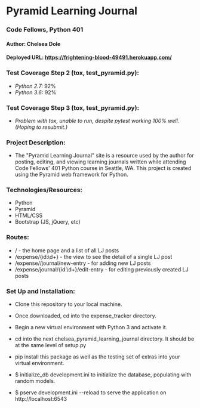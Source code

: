 # Pyramid Learning Journal 
### Code Fellows, Python 401
#### Author: Chelsea Dole
#### Deployed URL: https://frightening-blood-49491.herokuapp.com/


### Test Coverage Step 2 (tox, test_pyramid.py):
* *Python 2.7:* 92%
* *Python 3.6:* 92%

### Test Coverage Step 3 (tox, test_pyramid.py):
* *Problem with tox, unable to run, despite pytest working 100% well. (Hoping to resubmit.)*


### Project Description: 
* The "Pyramid Learning Journal" site is a resource used by the author for posting, editing, and viewing learning journals written while attending Code Fellows' 401 Python course in Seattle, WA. This project is created using the Pyramid web framework for Python.

### Technologies/Resources:
* Python
* Pyramid
* HTML/CSS
* Bootstrap (JS, jQuery, etc)

### Routes:

* / - the home page and a list of all LJ posts
* /expense/{id:\d+} - the view to see the detail of a single LJ post
* /expense//journal/new-entry - for adding new LJ posts
* /expense/journal/{id:\d+}/edit-entry - for editing previously created LJ posts

### Set Up and Installation:

* Clone this repository to your local machine.

* Once downloaded, cd into the expense_tracker directory.

* Begin a new virtual environment with Python 3 and activate it.

* cd into the next chelsea_pyramid_learning_journal directory. It should be at the same level of setup.py

* pip install this package as well as the testing set of extras into your virtual environment.

* $ initialize_db development.ini to initialize the database, populating with random models.

* $ pserve development.ini --reload to serve the application on http://localhost:6543

